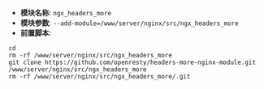 - **模块名称**: `ngx_headers_more`
- **模块参数**: `--add-module=/www/server/nginx/src/ngx_headers_more`
- **前置脚本**:

```
cd
rm -rf /www/server/nginx/src/ngx_headers_more
git clone https://github.com/openresty/headers-more-nginx-module.git /www/server/nginx/src/ngx_headers_more
rm -rf /www/server/nginx/src/ngx_headers_more/.git
```

